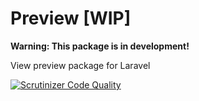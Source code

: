 # Preview [WIP]

**Warning: This package is in development!**

View preview package for Laravel

[![Scrutinizer Code Quality](https://scrutinizer-ci.com/g/gregoriohc/preview/badges/quality-score.png?b=master)](https://scrutinizer-ci.com/g/gregoriohc/preview/?branch=master)
